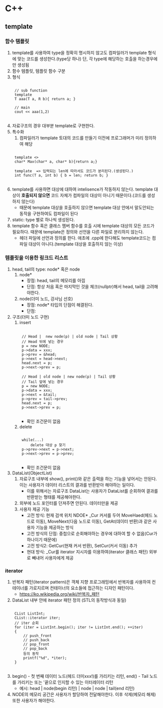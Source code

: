 # C++
## template
### 함수 템플릿
1. template를 사용하여 type을 정확히 명시하지 않고도 컴파일러가 template 형식에 맞는 코드를 생성한다.(type당 하나) 단, 각 type에 해당하는 호출을 하는경우에만 생성됨
2. 함수 템플릿, 템플릿 함수 구분
3. 형식
    <pre><code>
    // sub function
    template <typename T, typename R>
    T aaa(T a, R b){ return a; }
    
    // main
    cout << aaa<int>(1,2)
    </code></pre>
4. 자료구조의 경우 대부분 template로 구현한다.
5. 특수화
    1) 컴파일러가 template 토대의 코드를 만들기 이전에 프로그래머가 미리 정의하여 해당 
    <pre><code>
    template <>
    char* Max<char*>(char* a, char* b){return a;}
    
    template <typename T=int, int len=5> => 입력되는 len에 따라서도 코드가 분리된다.(생성된다.)
    int func(T a, int b) { b = len; return b; }
    </code></pre>
6. template를 사용하면 대상에 대하여 intelisence가 작동하지 않는다. template 대상이 **호출되지 않으면** 코드 자체가 컴파일의 대상이 아니기 때문이다.(코드를 생성하지 않는다)
    * 때문에 template 대상을 호출하지 않으면 template 대상 안에서 말도안되는 동작을 구현하여도 컴파일이 된다
7. static: type 별로 하나씩 생성된다.
8. template 함수 혹은 클래스 멤버 함수를 호출 시에 template 대상의 모든 코드가 필요하다. 때문에 template은 정의와 선언을 다른 파일로 분리하지 않는다.
    * 헤더 파일에 선언과 정의를 한다. 애초에 .cpp에 한다해도 template코드는 컴파일 대상이 아니다.(template 대상을 호출하지 않는 이상)

### 템플릿을 이용한 링크드 리스트
1. head, tail의 type: node* 혹은 node
    1) node*
        * 장점: head, tail의 메모리를 아낌
        * 단점: 항상 처음 혹은 마지막인 것을 체크(nullptr)해서 head, tail을 고려해야한다.
    2) node(더미 노드, 강사님 선호)
        * 장점: node* 타입의 단점이 해결된다.
        * 단점: 
2. 구조(더미 노드 구현)
    1) insert
        <pre><code>
        // Head |  new node(p) | old node | Tail 상황
        // Head 뒤에 넣는 경우
        p = new NODE;
        p->data = xxx;
        p->prev = &head;
        p->next = head->next;
        head.next = p;
        p->next->prev = p;
        
        // Head | old node | new node(p) | Tail 상황
        // Tail 앞에 넣는 경우
        p = new NODE;
        p->data = xxx;
        p->next = &tail;
        p->prev = tail->prev;
        head.next = p;
        p->next->prev = p;
        </code></pre>
        * 확인 조건문이 없음
    2) delete
        <pre><code>
        while(...)
            delete 대상 p 찾기
        p->prev->next = p->next;
        p->next->prev = p->prev;
        </code></pre>
        * 확인 조건문이 없음
3. DataList(ObjectList)
    1) 자료구조 내부에 show(), print()와 같은 출력을 하는 기능을 넣어서는 안된다. 이는 사용자가 데이터 리스트의 결과를 반환받아 해야하는 일이다.
        * 이를 위해서는 자료구조 DataList는 사용자가 DataList를 순회하여 결과를 반환받는 형태를 제공해야한다.
    2) 외부에 노드 포인터를 던져주면 안된다. 데이터만을 제공
    3) 사용자 제공 기능
        * 고전 방식: 현재 검색 위치 NDOE* _Cur 커서를 두어 MoveHaed(헤드 노드로 이동), MoveNext(다음 노드로 이동), GetAt(데이터 반환)과 같은 사용자 기능을 제공하는 방식
        * 고전 방식의 단점: 중첩으로 순회해야하는 경우에 대하여 할 수 없음(Cur가 하나이기 때문에)
        * 고전 방식2: GetCur(현재 커서 반환), SetCur(커서 이동) 추가
        * 현대 방식: _Cur를 iterator 지시자를 이용하여(iterator 클래스 패턴) 외부로 빼내어 사용자에게 제공

### iterator
1. 반복자 패턴(iterator pattern)은 객체 지향 프로그래밍에서 반복자를 사용하여 컨테이너를 가로지르며 컨테이너의 요소들에 접근하는 디자인 패턴이다.
    * https://ko.wikipedia.org/wiki/반복자_패턴
2. DataList 내부 안에 iterator 패턴 정의 (STL의 동작방식과 동일)
    <pre><code>
    CList<int> ListInt;
    CList<int>::iterator iter;
    // iter 순회
    for (iter = ListInt.begin(); iter != ListInt.end(); ++iter)
    {
        // push_front
        // push_back
        // pop_front
        // pop_back
        등의 동작
        printf("%d", *iter);
    }
    </code></pre>
3. begin() - 첫 번째 데이터 노드(헤드 더미xxx!)를 가리키는 리턴, end() - Tail 노드를 가리키는 또는 '끝으로 인지할 수 있는 이터레이터 리턴
    * 예시: head | node(begin 리턴) | node | node | tail(end 리턴)
4. NODE의 메모리 공간은 사용자가 할당하여 전달해야한다. 이후 삭제(메모리 해제) 또한 사용자가 해야한다.
